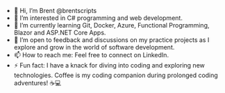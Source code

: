 - 👋 Hi, I’m Brent @brentscripts
- 👀 I’m interested in C# programming and web development.
- 🌱 I’m currently learning Git, Docker, Azure, Functional Programming, Blazor and ASP.NET Core Apps.
- 💞️ I’m open to feedback and discussions on my practice projects as I explore and grow in the world of software development. 
- 📫 How to reach me: Feel free to connect on LinkedIn.
- ⚡ Fun fact:  I have a knack for diving into coding and exploring new technologies. Coffee is my coding companion during prolonged coding adventures! ☕💻

<!---
brentscripts/brentscripts is a ✨ special ✨ repository because its `README.md` (this file) appears on your GitHub profile.
You can click the Preview link to take a look at your changes.
--->
